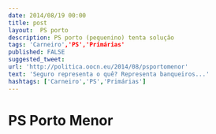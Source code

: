 ```yaml
---
date: 2014/08/19 00:00
title: post
layout:  PS porto
description: PS porto (pequenino) tenta solução
tags: 'Carneiro','PS','Primárias'
published: FALSE
suggested_tweet:
url: 'http://politica.oocn.eu/2014/08/psportomenor'
text: 'Seguro representa o quê? Representa banqueiros...'
hashtags: ['Carneiro','PS','Primárias']
---
```


PS Porto Menor
===
